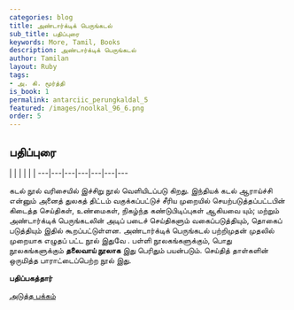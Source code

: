 ```yaml
---
categories: blog
title: அண்டார்க்டிக் பெருங்கடல்
sub_title: பதிப்புரை
keywords: More, Tamil, Books
description: அண்டார்க்டிக் பெருங்கடல்
author: Tamilan
layout: Ruby
tags:
- அ. கி. மூர்த்தி
is_book: 1
permalink: antarciic_perungkaldal_5
featured: /images/noolkal_96_6.png
order: 5
---
```

## பதிப்புரை

| | | | | | \---|---|---|---|---|---|---

கடல் நூல் வரிசையில் இச்சிறு நூல் வெளியிடப்படு கிறது. இந்தியக் கடல் ஆராய்ச்சி என்னும் அனைத் துலகத் திட்டம் வகுக்கப்பட்டுச் சீரிய முறையில் செயற்படுத்தப்பட்டபின் கிடைத்த செய்திகள், உண்மைகள், நிகழ்ந்த கண்டுபிடிப்புகள் ஆகியவை யும்; மற்றும் அண்டார்க்டிக் பெருங்கடலின் அடிப் படைச் செய்திகளும் வகைப்படுத்தியும், தொகைப் படுத்தியும் இதில் கூறப்பட்டுள்ளன. அண்டார்க்டிக் பெருங்கடல் பற்றிமுதன் முதலில் முறையாக எழுதப் பட்ட நூல் இதுவே . பள்ளி நூலகங்களுக்கும், பொது நூலகங்களுக்கும் **தலைவாய் நூலாக** இது பெரிதும் பயன்படும். செய்தித் தாள்களின் ஒருமித்த பாராட்டைப்பெற்ற நூல் இது.

**பதிப்பகத்தார்**

[அடுத்த பக்கம்](antarciic_perungkaldal_6)
